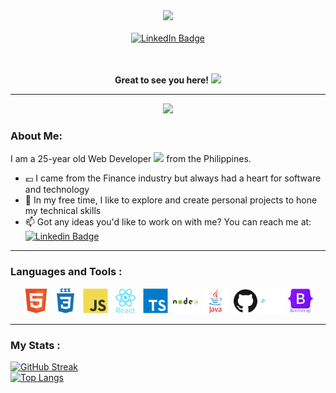 <div id="header" align="center">
  <img src="https://media.giphy.com/media/qgQUggAC3Pfv687qPC/giphy.gif" width="40%"/>
</div>
<br>

<div id="badges" align="center">
  <a href="https://www.linkedin.com/in/jireh-battung/">
    <img src="https://img.shields.io/badge/LinkedIn-blue?style=for-the-badge&logo=linkedin&logoColor=white" alt="LinkedIn Badge"/>
  </a>
</div>
<br>

<div align="center">
  <img src="https://komarev.com/ghpvc/?username=jgbattung&style=flat-square&color=blue" alt=""/>
</div>

<div align="center">
  <p>
    <b>Great to see you here!</b>
    <img src="https://media.giphy.com/media/hvRJCLFzcasrR4ia7z/giphy.gif" width="30px"/>
  </p>
</div>

---
<div align="center">
  <img src="https://media.giphy.com/media/h408T6Y5GfmXBKW62l/giphy.gif" width="20%"/>
</div>

### About Me: 

I am a 25-year old Web Developer <img src="https://media.giphy.com/media/bGgsc5mWoryfgKBx1u/giphy.gif" width="30"> from the Philippines.
- :euro: I came from the Finance industry but always had a heart for software and technology
- :brain: In my free time, I like to explore and create personal projects to hone my technical skills
- 📫 Got any ideas you'd like to work on with me? You can reach me at: [![Linkedin Badge](https://img.shields.io/badge/-LinkedIn-blue?style=flat&logo=Linkedin&logoColor=white)](https://www.linkedin.com/in/jireh-battung/)

---
### Languages and Tools :

<div align="center">
    <img src="https://github.com/devicons/devicon/blob/master/icons/html5/html5-original.svg" title="HTML5" alt="HTML" width="40" height="40"/>&nbsp;
    <img src="https://github.com/devicons/devicon/blob/master/icons/css3/css3-plain-wordmark.svg"  title="CSS3" alt="CSS" width="40" height="40"/>&nbsp;
    <img src="https://github.com/devicons/devicon/blob/master/icons/javascript/javascript-original.svg" title="JavaScript" alt="JavaScript" width="40" height="40"/>&nbsp;
    <img src="https://github.com/devicons/devicon/blob/master/icons/react/react-original-wordmark.svg" title="React" alt="React" width="40" height="40"/>&nbsp;
    <img src="https://github.com/devicons/devicon/blob/master/icons/typescript/typescript-original.svg" title="TypeScript" alt="TypeScript" width="40" height="40"/>&nbsp;
<!--     <img src="https://github.com/devicons/devicon/blob/master/icons/ruby/ruby-original-wordmark.svg" title="Git" **alt="Git" width="40" height="40"/> -->
<!--     <img src="https://github.com/devicons/devicon/blob/master/icons/rails/rails-plain-wordmark.svg" title="Git" **alt="Git" width="40" height="40"/> -->
    <img src="https://github.com/devicons/devicon/blob/master/icons/nodejs/nodejs-original-wordmark.svg" title="NodeJS" alt="NodeJS" width="40" height="40"/>&nbsp;
    <img src="https://github.com/devicons/devicon/blob/master/icons/java/java-original-wordmark.svg" title="Java" alt="Java" width="40" height="40"/>&nbsp;
<!--     <img src="https://github.com/devicons/devicon/blob/master/icons/mongodb/mongodb-original-wordmark.svg" title="Git" **alt="Git" width="40" height="40"/> -->
<!--     <img src="https://github.com/devicons/devicon/blob/master/icons/express/express-original-wordmark.svg" title="Git" **alt="Git" width="40" height="40"/> -->
<!--     <img src="https://github.com/devicons/devicon/blob/master/icons/express/express-original-wordmark.svg" title="Git" **alt="Git" width="40" height="40"/> -->
    <img src="https://github.com/devicons/devicon/blob/master/icons/github/github-original.svg" title="Github" **alt="Github" width="40" height="40"/>
    <img src="https://github.com/devicons/devicon/blob/master/icons/tailwindcss/tailwindcss-original-wordmark.svg" title="TailwindCSS" **alt="TailwindCSS" width="40" height="40"/>
    <img src="https://github.com/devicons/devicon/blob/master/icons/bootstrap/bootstrap-original-wordmark.svg" title="Bootstrap" **alt="Bootstrap" width="40" height="40"/>
</div>

---

### My Stats :
  [![GitHub Streak](https://github-readme-streak-stats.herokuapp.com?user=jgbattung&theme=dark&background=000000)](https://git.io/streak-stats)<br>
  [![Top Langs](https://github-readme-stats.vercel.app/api/top-langs/?username=jgbattung&layout=compact&theme=vision-friendly-dark)](https://github.com/anuraghazra/github-readme-stats)

<!--
**jgbattung/jgbattung** is a ✨ _special_ ✨ repository because its `README.md` (this file) appears on your GitHub profile.

Here are some ideas to get you started:

- 🔭 I’m currently working on ...
- 🌱 I’m currently learning ...
- 👯 I’m looking to collaborate on ...
- 🤔 I’m looking for help with ...
- 💬 Ask me about ...
- 📫 How to reach me: ...
- 😄 Pronouns: ...
- ⚡ Fun fact: ...
-->
